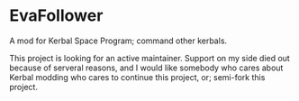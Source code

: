 # EvaFollower
A mod for Kerbal Space Program; command other kerbals.

This project is looking for an active maintainer. Support on my side died out because of serveral reasons, and I would like somebody who cares 
about Kerbal modding who cares to continue this project, or; semi-fork this project. 

